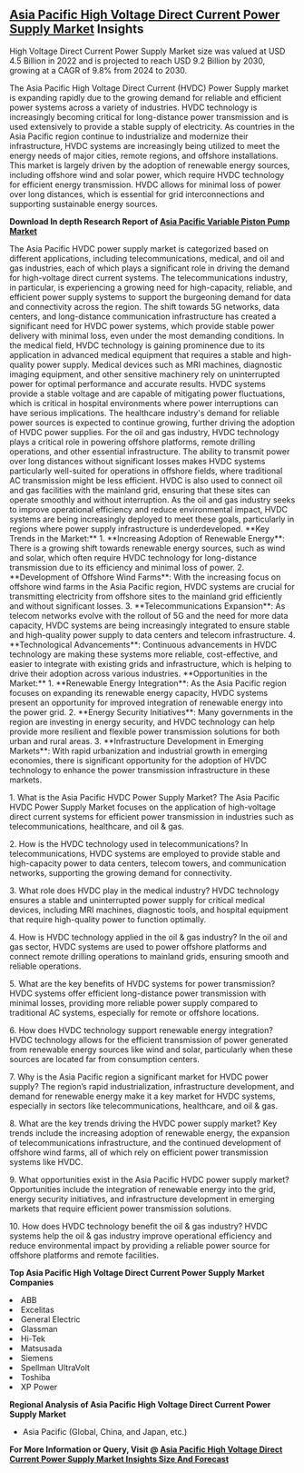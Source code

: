 <h2><a href="https://www.verifiedmarketreports.com/download-sample/?rid=507076&amp;utm_source=Github-Feb&amp;utm_medium=225" target="_blank">Asia Pacific High Voltage Direct Current Power Supply Market</a> Insights</h2><p>High Voltage Direct Current Power Supply Market size was valued at USD 4.5 Billion in 2022 and is projected to reach USD 9.2 Billion by 2030, growing at a CAGR of 9.8% from 2024 to 2030.</p><p><p>The Asia Pacific High Voltage Direct Current (HVDC) Power Supply market is expanding rapidly due to the growing demand for reliable and efficient power systems across a variety of industries. HVDC technology is increasingly becoming critical for long-distance power transmission and is used extensively to provide a stable supply of electricity. As countries in the Asia Pacific region continue to industrialize and modernize their infrastructure, HVDC systems are increasingly being utilized to meet the energy needs of major cities, remote regions, and offshore installations. This market is largely driven by the adoption of renewable energy sources, including offshore wind and solar power, which require HVDC technology for efficient energy transmission. HVDC allows for minimal loss of power over long distances, which is essential for grid interconnections and supporting sustainable energy sources. <p><strong>Download In depth Research Report of <a href="https://www.verifiedmarketreports.com/download-sample/?rid=236118&amp;utm_source=Pulse-Dec&amp;utm_medium=225" target="_blank">Asia Pacific Variable Piston Pump Market</a></strong></p> The Asia Pacific HVDC power supply market is categorized based on different applications, including telecommunications, medical, and oil and gas industries, each of which plays a significant role in driving the demand for high-voltage direct current systems. The telecommunications industry, in particular, is experiencing a growing need for high-capacity, reliable, and efficient power supply systems to support the burgeoning demand for data and connectivity across the region. The shift towards 5G networks, data centers, and long-distance communication infrastructure has created a significant need for HVDC power systems, which provide stable power delivery with minimal loss, even under the most demanding conditions. In the medical field, HVDC technology is gaining prominence due to its application in advanced medical equipment that requires a stable and high-quality power supply. Medical devices such as MRI machines, diagnostic imaging equipment, and other sensitive machinery rely on uninterrupted power for optimal performance and accurate results. HVDC systems provide a stable voltage and are capable of mitigating power fluctuations, which is critical in hospital environments where power interruptions can have serious implications. The healthcare industry's demand for reliable power sources is expected to continue growing, further driving the adoption of HVDC power supplies. For the oil and gas industry, HVDC technology plays a critical role in powering offshore platforms, remote drilling operations, and other essential infrastructure. The ability to transmit power over long distances without significant losses makes HVDC systems particularly well-suited for operations in offshore fields, where traditional AC transmission might be less efficient. HVDC is also used to connect oil and gas facilities with the mainland grid, ensuring that these sites can operate smoothly and without interruption. As the oil and gas industry seeks to improve operational efficiency and reduce environmental impact, HVDC systems are being increasingly deployed to meet these goals, particularly in regions where power supply infrastructure is underdeveloped. **Key Trends in the Market:** 1. **Increasing Adoption of Renewable Energy**: There is a growing shift towards renewable energy sources, such as wind and solar, which often require HVDC technology for long-distance transmission due to its efficiency and minimal loss of power. 2. **Development of Offshore Wind Farms**: With the increasing focus on offshore wind farms in the Asia Pacific region, HVDC systems are crucial for transmitting electricity from offshore sites to the mainland grid efficiently and without significant losses. 3. **Telecommunications Expansion**: As telecom networks evolve with the rollout of 5G and the need for more data capacity, HVDC systems are being increasingly integrated to ensure stable and high-quality power supply to data centers and telecom infrastructure. 4. **Technological Advancements**: Continuous advancements in HVDC technology are making these systems more reliable, cost-effective, and easier to integrate with existing grids and infrastructure, which is helping to drive their adoption across various industries. **Opportunities in the Market:** 1. **Renewable Energy Integration**: As the Asia Pacific region focuses on expanding its renewable energy capacity, HVDC systems present an opportunity for improved integration of renewable energy into the power grid. 2. **Energy Security Initiatives**: Many governments in the region are investing in energy security, and HVDC technology can help provide more resilient and flexible power transmission solutions for both urban and rural areas. 3. **Infrastructure Development in Emerging Markets**: With rapid urbanization and industrial growth in emerging economies, there is significant opportunity for the adoption of HVDC technology to enhance the power transmission infrastructure in these markets. <p>1. What is the Asia Pacific HVDC Power Supply Market? The Asia Pacific HVDC Power Supply Market focuses on the application of high-voltage direct current systems for efficient power transmission in industries such as telecommunications, healthcare, and oil & gas.</p> <p>2. How is the HVDC technology used in telecommunications? In telecommunications, HVDC systems are employed to provide stable and high-capacity power to data centers, telecom towers, and communication networks, supporting the growing demand for connectivity.</p> <p>3. What role does HVDC play in the medical industry? HVDC technology ensures a stable and uninterrupted power supply for critical medical devices, including MRI machines, diagnostic tools, and hospital equipment that require high-quality power to function optimally.</p> <p>4. How is HVDC technology applied in the oil & gas industry? In the oil and gas sector, HVDC systems are used to power offshore platforms and connect remote drilling operations to mainland grids, ensuring smooth and reliable operations.</p> <p>5. What are the key benefits of HVDC systems for power transmission? HVDC systems offer efficient long-distance power transmission with minimal losses, providing more reliable power supply compared to traditional AC systems, especially for remote or offshore locations.</p> <p>6. How does HVDC technology support renewable energy integration? HVDC technology allows for the efficient transmission of power generated from renewable energy sources like wind and solar, particularly when these sources are located far from consumption centers.</p> <p>7. Why is the Asia Pacific region a significant market for HVDC power supply? The region’s rapid industrialization, infrastructure development, and demand for renewable energy make it a key market for HVDC systems, especially in sectors like telecommunications, healthcare, and oil & gas.</p> <p>8. What are the key trends driving the HVDC power supply market? Key trends include the increasing adoption of renewable energy, the expansion of telecommunications infrastructure, and the continued development of offshore wind farms, all of which rely on efficient power transmission systems like HVDC.</p> <p>9. What opportunities exist in the Asia Pacific HVDC power supply market? Opportunities include the integration of renewable energy into the grid, energy security initiatives, and infrastructure development in emerging markets that require efficient power transmission solutions.</p> <p>10. How does HVDC technology benefit the oil & gas industry? HVDC systems help the oil & gas industry improve operational efficiency and reduce environmental impact by providing a reliable power source for offshore platforms and remote facilities.</p> </p><p><strong>Top Asia Pacific High Voltage Direct Current Power Supply Market Companies</strong></p><div data-test-id=""><p><li>ABB</li><li> Excelitas</li><li> General Electric</li><li> Glassman</li><li> Hi-Tek</li><li> Matsusada</li><li> Siemens</li><li> Spellman UltraVolt</li><li> Toshiba</li><li> XP Power</li></p><div><strong>Regional Analysis of&nbsp;Asia Pacific High Voltage Direct Current Power Supply Market</strong></div><ul><li dir="ltr"><p dir="ltr">Asia Pacific (Global, China, and Japan, etc.)</p></li></ul><p><strong>For More Information or Query, Visit @&nbsp;</strong><strong><a href="https://www.verifiedmarketreports.com/product/high-voltage-direct-current-power-supply-market/?utm_source=Github-Feb&amp;utm_medium=225" target="_blank">Asia Pacific High Voltage Direct Current Power Supply Market Insights Size And Forecast</a></strong></p></div><h2>&nbsp;</h2><div data-test-id="">&nbsp;</div>
